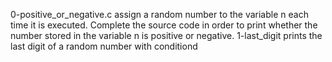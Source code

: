 0-positive_or_negative.c  assign a random number to the variable n each time it is executed. Complete the source code in order to print whether the number stored in the variable n is positive or negative.
1-last_digit prints the last digit of a random number with conditiond
